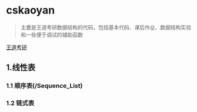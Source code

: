 # cskaoyan

> 主要是王道考研数据结构的代码，包括基本代码、课后作业、数据结构实验和一些便于调试的辅助函数
> 

[王道考研](cskaoyan.com)

## 1.线性表
### 1.1 顺序表(/Sequence_List)

### 1.2 链式表
